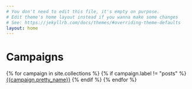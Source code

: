 ```yaml
---
# You don't need to edit this file, it's empty on purpose.
# Edit theme's home layout instead if you wanna make some changes
# See: https://jekyllrb.com/docs/themes/#overriding-theme-defaults
layout: home
---
```


# Campaigns

{% for campaign in site.collections %}
{% if campaign.label != "posts" %}
<a href="{{campaign.url}}{{campaign.label}}">{{campaign.pretty_name}}</a>
{% endif %}
{% endfor %}
